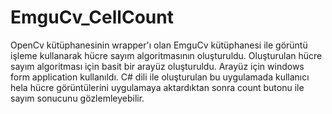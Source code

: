 # EmguCv_CellCount
OpenCv kütüphanesinin wrapper'ı olan EmguCv kütüphanesi ile görüntü işleme kullanarak hücre sayım algoritmasının oluşturuldu. Oluşturulan hücre sayım algoritması için basit bir arayüz oluşturuldu. Arayüz için windows form application kullanıldı. C# dili ile oluşturulan bu uygulamada kullanıcı hela hücre görüntülerini uygulamaya aktardıktan sonra count butonu ile sayım sonucunu gözlemleyebilir.
